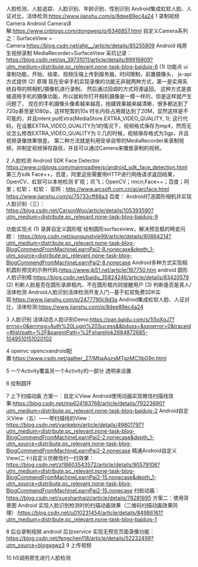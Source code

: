 人脸检测、人脸追踪、人脸识别、年龄识别、性别识别
Android集成虹软人脸、人证对比，活体检测:https://www.jianshu.com/p/8dee89ec4a24
1 录制视频Camera
Android Camera详解:https://www.cnblogs.com/dongweiq/p/6346857.html
自定义Camera系列之：SurfaceView + Camera:https://blog.csdn.net/afei__/article/details/85255809
Android 纯原生视频录制 MediaRecorder+SurfaceView 采坑记录：https://blog.csdn.net/qq_39731011/article/details/89916909?utm_medium=distribute.pc_relevant.none-task-blog-baidujs-6
(1) 功能点
ui
录制功能，开始、结束，视频压缩上传到服务器，时间限制，前置摄像头，
js-api方式提供
(2) 原理
现在安卓手机实现录像的功能无非就两种方式，第一是实用系统自带的照相机/摄像机进行录制，
然后通过回调的方式将源返回。
这种方式是直接调用手机的摄像功能，所以就和你打开相机摄像是一模一样的，但是这样就产生问题了，
现在的手机摄像头像素越来越高，拍摄效果越来越清晰，很多都达到了720p甚至是1080p，这样短暂的10s
时长内存占用就达到了20M，显然这样是不可能的，并且intent.putExtra(MediaStore.EXTRA_VIDEO_QUALITY, 1);
这行代码，在设置EXTRA_VIDEO_QUALITY为1的情况下，视频格式保存为mp4，然而无论怎么修改EXTRA_VIDEO_QUALITY为
0.几的时候，视频保存格式为3gp，并且视频录像效果很差。
第二种方法就是利用安卓自带的MediaRecorder来录制视频，并制定视频保存路径，并且可以通过Camera来播放录制的视频。


2 人脸检测
Android SDK
Face Detector
https://www.cnblogs.com/mainroadlee/p/android_sdk_face_detection.html
第三方sdk
Face++，百度，阿里这些需要用HTTP进行网络请求返回结果，OpenCV、虹软可以本地检测
旷视；讯飞；OpenCV；nncn;Face++；百度；阿里；虹软；
虹软：
官网：http://www.arcsoft.com.cn/ai/arcface.html
https://www.jianshu.com/p/75733cff88a3
百度：
Android打造圆形相机并实现人脸识别（三）：https://blog.csdn.net/CarsonWoo/article/details/105393590?utm_medium=distribute.pc_relevant.none-task-blog-baidujs-9

功能实现点
(1) 录屏自定义圆形框
绘制圆形surfaceview，解决预览框的畸变问题：
https://blog.csdn.net/qunqunstyle99/article/details/80864214?utm_medium=distribute.pc_relevant.none-task-blog-BlogCommendFromMachineLearnPai2-8.nonecase&depth_1-utm_source=distribute.pc_relevant.none-task-blog-BlogCommendFromMachineLearnPai2-8.nonecase
Android多种方式实现相机圆形预览的示例代码:https://www.jb51.net/article/167750.htm
android 圆形人脸识别框:https://blog.csdn.net/baidu_35824246/article/details/83420579
(2) 判断人脸是否在圆形录屏框内，不在圆形框内则提醒用户
(3) 判断是否是真人/活体检测
Android人脸识别活体检测开发入门--基于虹软免费SDK实现:https://www.jianshu.com/p/2477790c9d3a
Android集成虹软人脸、人证对比，活体检测:https://www.jianshu.com/p/8dee89ec4a24

3 人脸识别
活体动态人脸识别Demo:https://pan.baidu.com/s/1i5oXoJ7?errno=0&errmsg=Auth%20Login%20Sucess&&bduss=&ssnerror=0&traceid=#list/path=%2F&parentPath=%2Fsharelink2684872685-1049510151020102

4 openvc
opencvandroid配置:https://www.csdn.net/gather_27/MtjaAgzsMTgzMC1ibG9n.html

5 一个Activity覆盖另一个Activity的一部分
 透明来设置

6 绘制圆环

7 上下扫描动画
方案一：自定义View
Android使用动画实现微信扫描线效果:https://blog.csdn.net/mp624183768/article/details/79223690?utm_medium=distribute.pc_relevant.none-task-blog-baidujs-2
Android自定义View（五）——带扫描线的View：https://blog.csdn.net/yankebin/article/details/49801797?utm_medium=distribute.pc_relevant.none-task-blog-BlogCommendFromMachineLearnPai2-2.nonecase&depth_1-utm_source=distribute.pc_relevant.none-task-blog-BlogCommendFromMachineLearnPai2-2.nonecase
精通Android自定义View(二十)自定义仿微信扫一扫效果：https://blog.csdn.net/zl18603543572/article/details/90579106?utm_medium=distribute.pc_relevant.none-task-blog-BlogCommendFromMachineLearnPai2-15.nonecase&depth_1-utm_source=distribute.pc_relevant.none-task-blog-BlogCommendFromMachineLearnPai2-15.nonecase
扫脸动画：https://blog.csdn.net/xueshanhaizi/article/details/78281695
方案二：使用背景图
Android 实现人脸识别检测时的扫描动画效果（二维码扫描动画效果同理）:https://blog.csdn.net/u010231454/article/details/84986161?utm_medium=distribute.pc_relevant.none-task-blog-baidujs-1

8 后台录制视频
android 后台service 实现无预览页面录像功能：https://blog.csdn.net/fengchen118/article/details/52232499?utm_source=blogxgwz3
9 上传视频

10 h5调用原生进行人脸检测